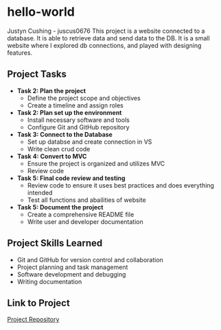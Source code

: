 # hello-world
Justyn Cushing - juscus0676
This project is a website connected to a database. It is able to retrieve data and send data to the DB. It is a small website where I explored db connections, and played with designing features.

## Project Tasks
- **Task 2: Plan the project**
  - Define the project scope and objectives
  - Create a timeline and assign roles
- **Task 2: Plan set up the environment**
  - Install necessary software and tools
  - Configure Git and GitHub repository
- **Task 3: Connect to the Database**
  - Set up databse and create connection in VS
  - Write clean crud code
- **Task 4: Convert to MVC**
  - Ensure the project is organized and utilizes MVC
  - Review code
- **Task 5: Final code review and testing**
  - Review code to ensure it uses best practices and does everything intended
  - Test all functions and abailities of website
- **Task 5: Document the project**
  - Create a comprehensive README file
  - Write user and developer documentation

## Project Skills Learned
- Git and GitHub for version control and collaboration
- Project planning and task management
- Software development and debugging
- Writing documentation

## Link to Project
[Project Repository](https://github.com/Jcushing0197/hello-world)
